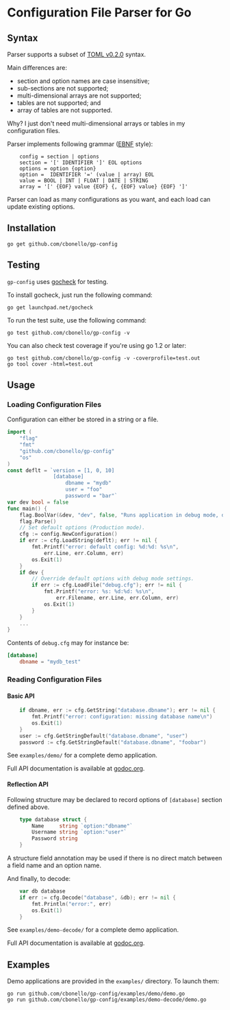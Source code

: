# Configuration File Parser for Go

## Syntax

Parser supports a subset of
[TOML v0.2.0](https://github.com/mojombo/toml/blob/master/versions/toml-v0.2.0.md) syntax.

Main differences are:

* section and option names are case insensitive;
* sub-sections are not supported;
* multi-dimensional arrays are not supported;
* tables are not supported; and
* array of tables are not supported.

Why? I just don't need multi-dimensional arrays or tables in my configuration files.

Parser implements following grammar ([EBNF](http://en.wikipedia.org/wiki/Extended_Backus%E2%80%93Naur_Form) style):

```
	config = section | options
	section = '[' IDENTIFIER ']' EOL options
	options = option {option}
	option =  IDENTIFIER '=' (value | array) EOL
	value = BOOL | INT | FLOAT | DATE | STRING
	array = '[' {EOF} value {EOF} {, {EOF} value} {EOF} ']'
```

Parser can load as many configurations as you want, and each load can update existing options.

## Installation

    go get github.com/cbonello/gp-config

## Testing

`gp-config` uses [gocheck](http://labix.org/gocheck) for testing.

To install gocheck, just run the following command:

	go get launchpad.net/gocheck

To run the test suite, use the following command:

	go test github.com/cbonello/gp-config -v

You can also check test coverage if you're using go 1.2 or later:

	go test github.com/cbonello/gp-config -v -coverprofile=test.out
	go tool cover -html=test.out

## Usage

### Loading Configuration Files

Configuration can either be stored in a string or a file.

```go
import (
	"flag"
	"fmt"
	"github.com/cbonello/gp-config"
	"os"
)
const deflt = `version = [1, 0, 10]
			   [database]
				   dbname = "mydb"
				   user = "foo"
				   password = "bar"`
var dev bool = false
func main() {
	flag.BoolVar(&dev, "dev", false, "Runs application in debug mode, default is production.")
	flag.Parse()
	// Set default options (Production mode).
	cfg := config.NewConfiguration()
	if err := cfg.LoadString(deflt); err != nil {
		fmt.Printf("error: default config: %d:%d: %s\n",
			err.Line, err.Column, err)
		os.Exit(1)
	}
	if dev {
		// Override default options with debug mode settings.
		if err := cfg.LoadFile("debug.cfg"); err != nil {
			fmt.Printf("error: %s: %d:%d: %s\n",
				err.Filename, err.Line, err.Column, err)
			os.Exit(1)
		}
	}
	...
}
```

Contents of `debug.cfg` may for instance be:

```toml
[database]
	dbname = "mydb_test"
```

### Reading Configuration Files

#### Basic API

```go
	if dbname, err := cfg.GetString("database.dbname"); err != nil {
		fmt.Printf("error: configuration: missing database name\n")
		os.Exit(1)
	}
	user := cfg.GetStringDefault("database.dbname", "user")
	password := cfg.GetStringDefault("database.dbname", "foobar")
```

See `examples/demo/` for a complete demo application.

Full API documentation is available at [godoc.org](http://godoc.org/github.com/cbonello/gp-config).

#### Reflection API

Following structure may be declared to record options of `[database]` section defined above.

```go
	type database struct {
		Name     string `option:"dbname"`
		Username string `option:"user"`
		Password string
	}
```

A structure field annotation may be used if there is no direct match between a field name and an option name.

And finally, to decode:

```go
	var db database
	if err := cfg.Decode("database", &db); err != nil {
		fmt.Println("error:", err)
		os.Exit(1)
	}
```

See `examples/demo-decode/` for a complete demo application.

Full API documentation is available at [godoc.org](http://godoc.org/github.com/cbonello/gp-config).

## Examples

Demo applications are provided in the `examples/` directory. To launch them:

    go run github.com/cbonello/gp-config/examples/demo/demo.go
    go run github.com/cbonello/gp-config/examples/demo-decode/demo.go
